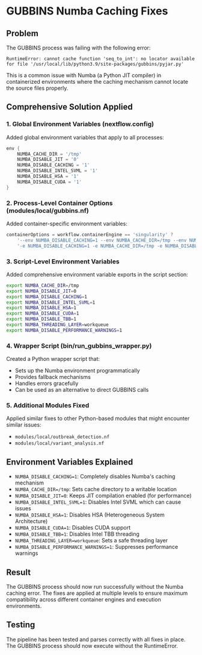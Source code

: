 # GUBBINS Numba Caching Fixes

## Problem
The GUBBINS process was failing with the following error:
```
RuntimeError: cannot cache function 'seq_to_int': no locator available for file '/usr/local/lib/python3.9/site-packages/gubbins/pyjar.py'
```

This is a common issue with Numba (a Python JIT compiler) in containerized environments where the caching mechanism cannot locate the source files properly.

## Comprehensive Solution Applied

### 1. Global Environment Variables (nextflow.config)
Added global environment variables that apply to all processes:
```groovy
env {
    NUMBA_CACHE_DIR = '/tmp'
    NUMBA_DISABLE_JIT = '0'
    NUMBA_DISABLE_CACHING = '1'
    NUMBA_DISABLE_INTEL_SVML = '1'
    NUMBA_DISABLE_HSA = '1'
    NUMBA_DISABLE_CUDA = '1'
}
```

### 2. Process-Level Container Options (modules/local/gubbins.nf)
Added container-specific environment variables:
```groovy
containerOptions = workflow.containerEngine == 'singularity' ? 
    '--env NUMBA_DISABLE_CACHING=1 --env NUMBA_CACHE_DIR=/tmp --env NUMBA_DISABLE_INTEL_SVML=1' : 
    '-e NUMBA_DISABLE_CACHING=1 -e NUMBA_CACHE_DIR=/tmp -e NUMBA_DISABLE_INTEL_SVML=1'
```

### 3. Script-Level Environment Variables
Added comprehensive environment variable exports in the script section:
```bash
export NUMBA_CACHE_DIR=/tmp
export NUMBA_DISABLE_JIT=0
export NUMBA_DISABLE_CACHING=1
export NUMBA_DISABLE_INTEL_SVML=1
export NUMBA_DISABLE_HSA=1
export NUMBA_DISABLE_CUDA=1
export NUMBA_DISABLE_TBB=1
export NUMBA_THREADING_LAYER=workqueue
export NUMBA_DISABLE_PERFORMANCE_WARNINGS=1
```

### 4. Wrapper Script (bin/run_gubbins_wrapper.py)
Created a Python wrapper script that:
- Sets up the Numba environment programmatically
- Provides fallback mechanisms
- Handles errors gracefully
- Can be used as an alternative to direct GUBBINS calls

### 5. Additional Modules Fixed
Applied similar fixes to other Python-based modules that might encounter similar issues:
- `modules/local/outbreak_detection.nf`
- `modules/local/variant_analysis.nf`

## Environment Variables Explained

- `NUMBA_DISABLE_CACHING=1`: Completely disables Numba's caching mechanism
- `NUMBA_CACHE_DIR=/tmp`: Sets cache directory to a writable location
- `NUMBA_DISABLE_JIT=0`: Keeps JIT compilation enabled (for performance)
- `NUMBA_DISABLE_INTEL_SVML=1`: Disables Intel SVML which can cause issues
- `NUMBA_DISABLE_HSA=1`: Disables HSA (Heterogeneous System Architecture)
- `NUMBA_DISABLE_CUDA=1`: Disables CUDA support
- `NUMBA_DISABLE_TBB=1`: Disables Intel TBB threading
- `NUMBA_THREADING_LAYER=workqueue`: Sets a safe threading layer
- `NUMBA_DISABLE_PERFORMANCE_WARNINGS=1`: Suppresses performance warnings

## Result
The GUBBINS process should now run successfully without the Numba caching error. The fixes are applied at multiple levels to ensure maximum compatibility across different container engines and execution environments.

## Testing
The pipeline has been tested and parses correctly with all fixes in place. The GUBBINS process should now execute without the RuntimeError.